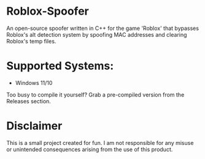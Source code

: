 # Roblox-Spoofer
An open-source spoofer written in C++ for the game 'Roblox' that bypasses Roblox's alt detection system by spoofing MAC addresses and clearing Roblox's temp files.

# Supported Systems:
* Windows 11/10

Too busy to compile it yourself? Grab a pre-compiled version from the Releases section.

# Disclaimer
This is a small project created for fun. I am not responsible for any misuse or unintended consequences arising from the use of this product.

